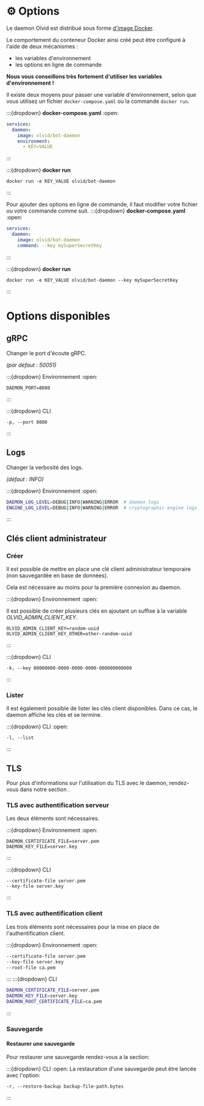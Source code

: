 # ⚙️ Options

Le daemon Olvid est distribué sous forme [d'image Docker](https://hub.docker.com/r/olvid/bot-daemon).

Le comportement du conteneur Docker ainsi créé peut être configuré à l'aide de deux mécanismes :
- les variables d'environnement
- les options en ligne de commande

**Nous vous conseillons très fortement d'utiliser les variables d'environnement !**

Il existe deux moyens pour passer une variable d'environnement, selon que vous utilisez un fichier `docker-compose.yaml` ou la commande `docker run`.

:::{dropdown} **docker-compose.yaml**
:open:

```yaml
services:
  daemon:
    image: olvid/bot-daemon
    environment:
      - KEY=VALUE
```
:::

:::{dropdown} **docker run**

```shell
docker run -e KEY_VALUE olvid/bot-daemon
```
:::

Pour ajouter des options en ligne de commande, il faut modifier votre fichier ou votre commande comme suit.
:::{dropdown} **docker-compose.yaml**
:open:

```yaml
services:
  daemon:
    image: olvid/bot-daemon
    command: --key mySuperSecretKey
```
:::

:::{dropdown} **docker run**

```shell
docker run -e KEY_VALUE olvid/bot-daemon --key mySuperSecretKey
```
:::

# Options disponibles

## gRPC

Changer le port d'écoute gRPC.

*(par défaut : 50051)*

:::{dropdown} Environnement
:open:
```shell
DAEMON_PORT=8080
```
:::

:::{dropdown} CLI
```shell
-p, --port 8080
```
:::

## Logs

Changer la verbosité des logs.

*(défaut : INFO)*

:::{dropdown} Environnement
:open:
```sh
DAEMON_LOG_LEVEL=DEBUG|INFO|WARNING|ERROR  # daemon logs
ENGINE_LOG_LEVEL=DEBUG|INFO|WARNING|ERROR  # cryptographic engine logs
```
:::

## Clés client administrateur
### Créer
Il est possible de mettre en place une clé client administrateur temporaire (non sauvegardée en base de données).

Cela est nécessaire au moins pour la première connexion au daemon.

:::{dropdown} Environnement
:open:

Il est possible de créer plusieurs clés en ajoutant un suffixe à la variable *OLVID_ADMIN_CLIENT_KEY*.
```shell
OLVID_ADMIN_CLIENT_KEY=random-uuid
OLVID_ADMIN_CLIENT_KEY_OTHER=other-random-uuid
```
:::

:::{dropdown} CLI
```shell
-k, --key 00000000-0000-0000-0000-000000000000
```
:::

### Lister
Il est également possible de lister les clés client disponibles. Dans ce cas, le daemon affiche les clés et se termine.

:::{dropdown} CLI
:open:
```shell
-l, --list
```
:::

## TLS
Pour plus d'informations sur l'utilisation du TLS avec le daemon, rendez-vous dans notre section [](/daemon/tutorials.md#configuration-tls).

### TLS avec authentification serveur

Les deux éléments sont nécessaires.

:::{dropdown} Environnement
:open:
```shell
DAEMON_CERTIFICATE_FILE=server.pem
DAEMON_KEY_FILE=server.key
```
:::

:::{dropdown} CLI
```shell
--certificate-file server.pem
--key-file server.key
```
:::

### TLS avec authentification client
Les trois éléments sont nécessaires pour la mise en place de l'authentification client.

:::{dropdown} Environnement
:open:
```sh
--certificate-file server.pem
--key-file server.key
--root-file ca.pem
```
:::
:::{dropdown} CLI
```sh
DAEMON_CERTIFICATE_FILE=server.pem
DAEMON_KEY_FILE=server.key
DAEMON_ROOT_CERTIFICATE_FILE=ca.pem
```
:::

### Sauvegarde

#### Restaurer une sauvegarde

Pour restaurer une sauvegarde rendez-vous a la section: [](/daemon/tutorials.md#sauvegardes)

:::{dropdown} CLI
:open:
La restauration d'une sauvegarde peut être lancée avec l'option:
```shell
-r, --restore-backup backup-file-path.bytes
```
:::
